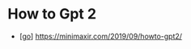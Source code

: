 # How to Gpt 2

- [[go]] https://minimaxir.com/2019/09/howto-gpt2/


[//begin]: # "Autogenerated link references for markdown compatibility"
[go]: go "Go"
[//end]: # "Autogenerated link references"